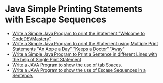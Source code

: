 # Java Simple Printing Statements with Escape Sequences

- [Write a Simple Java Program to print the Statement "Welcome to CodeDEVMastery"](https://github.com/codedevmastery/Java-Simple-Printing-Statements/blob/main/SimplePrint.java)
- [Write a Simple Java Program to print the Statement using Multiple Print Statements "An Apple a Day"
				                 "Keeps a Doctor"
				                 "Away"](https://github.com/codedevmastery/Java-Simple-Printing-Statements/blob/main/MultiLinePrint.java)
- [Write a Simple Java Program to Print a Sentence in different Lines with the help of Single Print Statement](https://github.com/codedevmastery/Java-Simple-Printing-Statements/blob/main/SinglePrintMultiLine.java)
- [Write a JAVA Program to show the use of tab Spaces.](https://github.com/codedevmastery/Java-Simple-Printing-Statements/blob/main/TabSpaces.java)
- [Write a JAVA Program to show the use of Escape Sequences in a Sentence.](https://github.com/codedevmastery/Java-Simple-Printing-Statements/blob/main/EscapeSequences.java)
  
